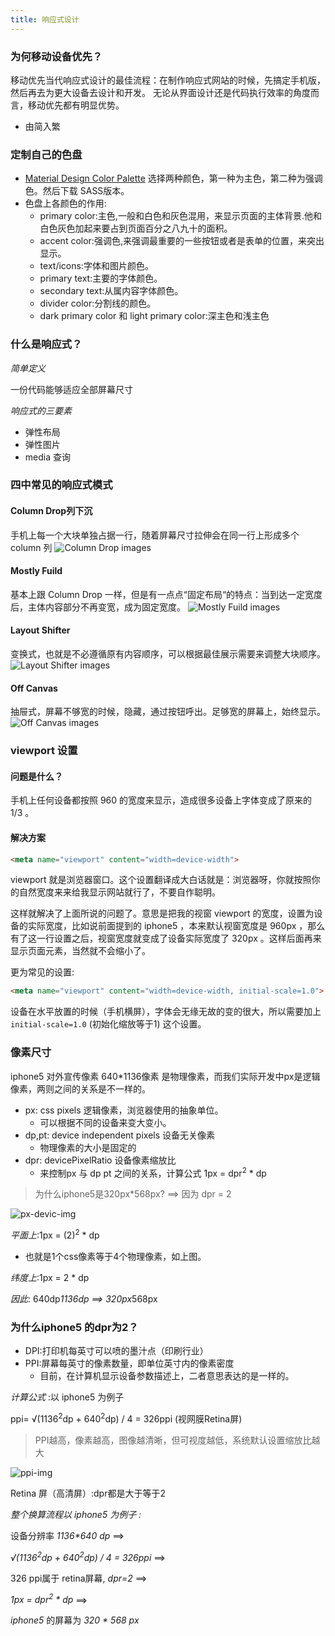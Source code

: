 ```yaml
---
title: 响应式设计
---
```


### 为何移动设备优先？

移动优先当代响应式设计的最佳流程：在制作响应式网站的时候，先搞定手机版，然后再去为更大设备去设计和开发。
无论从界面设计还是代码执行效率的角度而言，移动优先都有明显优势。

- 由简入繁

### 定制自己的色盘

- [Material Design Color Palette](https://www.materialpalette.com/cyan/pink) 选择两种颜色，第一种为主色，第二种为强调色。然后下载 SASS版本。
- 色盘上各颜色的作用:
  - primary color:主色,一般和白色和灰色混用，来显示页面的主体背景.他和白色灰色加起来要占到页面百分之八九十的面积。
  - accent color:强调色,来强调最重要的一些按钮或者是表单的位置，来突出显示。
  - text/icons:字体和图片颜色。
  - primary text:主要的字体颜色。
  - secondary text:从属内容字体颜色。
  - divider color:分割线的颜色。
  - dark primary color 和 light primary color:深主色和浅主色

### 什么是响应式？

*简单定义*

一份代码能够适应全部屏幕尺寸

*响应式的三要素*

- 弹性布局
- 弹性图片
- media 查询

### 四中常见的响应式模式

#### Column Drop列下沉
手机上每一个大块单独占据一行，随着屏幕尺寸拉伸会在同一行上形成多个 column 列
![Column Drop images](./reponsiveImg/column-drop.png)

#### Mostly Fuild
基本上跟 Column Drop 一样，但是有一点点“固定布局“的特点：当到达一定宽度后，主体内容部分不再变宽，成为固定宽度。
![Mostly Fuild images](./reponsiveImg/mostly-fuild.png)

#### Layout Shifter
变换式，也就是不必遵循原有内容顺序，可以根据最佳展示需要来调整大块顺序。
![Layout Shifter images](./reponsiveImg/layout-shifter.png)

#### Off Canvas
抽屉式，屏幕不够宽的时候，隐藏，通过按钮呼出。足够宽的屏幕上，始终显示。
![Off Canvas images](./reponsiveImg/off-canvas.png)

### viewport 设置

#### 问题是什么？
手机上任何设备都按照 960 的宽度来显示，造成很多设备上字体变成了原来的 1/3 。

#### 解决方案

```html
<meta name="viewport" content="width=device-width">
```
viewport 就是浏览器窗口。这个设置翻译成大白话就是：浏览器呀，你就按照你的自然宽度来来给我显示网站就行了，不要自作聪明。

这样就解决了上面所说的问题了。意思是把我的视窗 viewport 的宽度，设置为设备的实际宽度，比如说前面提到的 iphone5 ，本来默认视窗宽度是 960px ，那么有了这一行设置之后，视窗宽度就变成了设备实际宽度了 320px 。这样后面再来显示页面元素，当然就不会缩小了。

更为常见的设置:

```html
<meta name="viewport" content="width=device-width, initial-scale=1.0">
```
设备在水平放置的时候（手机横屏），字体会无缘无故的变的很大，所以需要加上 `initial-scale=1.0` (初始化缩放等于1) 这个设置。

### 像素尺寸
iphone5 对外宣传像素 640*1136像素 是物理像素，而我们实际开发中px是逻辑像素，两则之间的关系是不一样的。

- px: css pixels 逻辑像素，浏览器使用的抽象单位。
  - 可以根据不同的设备来变大变小。
- dp,pt: device independent pixels 设备无关像素
  - 物理像素的大小是固定的
- dpr: devicePixelRatio 设备像素缩放比
  - 来控制px 与 dp pt 之间的关系，计算公式 1px = dpr<sup>2</sup> * dp

>为什么iphone5是320px*568px? ==> 因为 dpr = 2
>

![px-devic-img](./reponsiveImg/px-devic.png)

*平面上*:1px = (2)<sup>2</sup> * dp

  - 也就是1个css像素等于4个物理像素，如上图。

*纬度上*:1px = 2 * dp

*因此*: 640dp*1136dp ==> 320px*568px

### 为什么iphone5 的dpr为2？

- DPI:打印机每英寸可以喷的墨汁点（印刷行业）
- PPI:屏幕每英寸的像素数量，即单位英寸内的像素密度
  - 目前，在计算机显示设备参数描述上，二者意思表达的是一样的。

*计算公式* :以 iphone5 为例子

ppi= &radic;(1136<sup>2</sup>dp + 640<sup>2</sup>dp) / 4 = 326ppi (视网膜Retina屏)

>PPI越高，像素越高，图像越清晰，但可视度越低，系统默认设置缩放比越大
>

![ppi-img](./reponsiveImg/ppi.png)

Retina 屏（高清屏）:dpr都是大于等于2

*整个换算流程以 iphone5 为例子 :*

设备分辨率 _1136*640 dp_ ==>

_&radic;(1136<sup>2</sup>dp + 640<sup>2</sup>dp) / 4 = 326ppi_ ==>

326 ppi属于 retina屏幕, _dpr=2_ ==>

_1px = dpr<sup>2</sup> * dp_ ==>

_iphone5_ 的屏幕为 _320 * 568 px_
